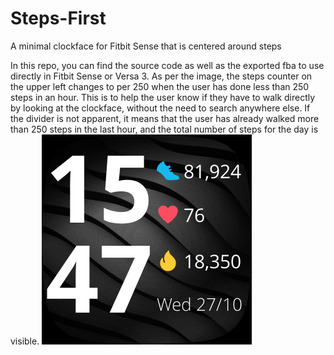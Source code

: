 # Steps-First
A minimal clockface for Fitbit Sense that is centered around steps

In this repo, you can find the source code as well as the exported fba to use directly in Fitbit Sense or Versa 3.
As per the image, the steps counter on the upper left changes to per 250 when the user has done less than 250 steps in an hour.
This is to help the user know if they have to walk directly by looking at the clockface, without the need to search anywhere else.
If the divider is not apparent, it means that the user has already walked more than 250 steps in the last hour, and the total number of steps for the day is visible.
![alt text](https://github.com/Nickeron/Steps-First/blob/main/screenshot.png?raw=true)
